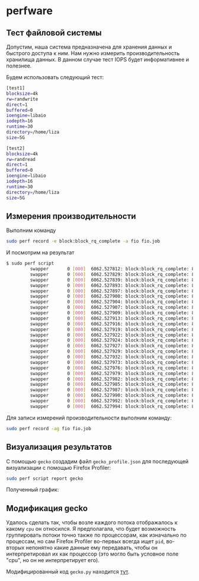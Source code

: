 # perfware

## Тест файловой системы
Допустим, наша система предназначена для хранения данных и быстрого доступа к ним. Нам нужно измерить производительность хранилища данных. В данном случае тест IOPS будет информативнее и полезнее.

Будем использовать следующий тест:
```bash
[test1]
blocksize=4k
rw=randwrite
direct=1
buffered=0
ioengine=libaio
iodepth=16
runtime=30
directory=/home/liza
size=5G

[test2]
blocksize=4k
rw=randread
direct=1
buffered=0
ioengine=libaio
iodepth=16
runtime=30
directory=/home/liza
size=5G
```

## Измерения производительности
Выполним команду 
```bash
sudo perf record -e block:block_rq_complete -a fio fio.job
```
И посмотрим на результат
```bash
$ sudo perf script
         swapper       0 [000]  6062.527812: block:block_rq_complete: 8,16 WS () 52556360 + 8 [0]
         swapper       0 [000]  6062.527829: block:block_rq_complete: 8,16 WS () 53635272 + 8 [0]
         swapper       0 [000]  6062.527839: block:block_rq_complete: 8,16 R () 61578424 + 8 [0]
         swapper       0 [000]  6062.527893: block:block_rq_complete: 8,16 R () 57951224 + 8 [0]
         swapper       0 [000]  6062.527897: block:block_rq_complete: 8,16 WS () 49722312 + 8 [0]
         swapper       0 [000]  6062.527900: block:block_rq_complete: 8,16 R () 58263560 + 8 [0]
         swapper       0 [000]  6062.527904: block:block_rq_complete: 8,16 WS () 45426280 + 8 [0]
         swapper       0 [000]  6062.527907: block:block_rq_complete: 8,16 R () 58306288 + 8 [0]
         swapper       0 [000]  6062.527909: block:block_rq_complete: 8,16 R () 62572648 + 8 [0]
         swapper       0 [000]  6062.527913: block:block_rq_complete: 8,16 R () 61750224 + 8 [0]
         swapper       0 [000]  6062.527916: block:block_rq_complete: 8,16 WS () 49008208 + 8 [0]
         swapper       0 [000]  6062.527919: block:block_rq_complete: 8,16 R () 60029528 + 8 [0]
         swapper       0 [000]  6062.527922: block:block_rq_complete: 8,16 R () 55691968 + 8 [0]
         swapper       0 [000]  6062.527924: block:block_rq_complete: 8,16 WS () 48783632 + 8 [0]
         swapper       0 [000]  6062.527927: block:block_rq_complete: 8,16 WS () 53603232 + 8 [0]
         swapper       0 [000]  6062.527929: block:block_rq_complete: 8,16 R () 57184280 + 8 [0]
         swapper       0 [000]  6062.527932: block:block_rq_complete: 8,16 WS () 54367416 + 8 [0]
         swapper       0 [000]  6062.527973: block:block_rq_complete: 8,16 WS () 48500784 + 8 [0]
         swapper       0 [000]  6062.527976: block:block_rq_complete: 8,16 R () 56165576 + 8 [0]
         swapper       0 [000]  6062.527979: block:block_rq_complete: 8,16 WS () 45494544 + 8 [0]
         swapper       0 [000]  6062.527982: block:block_rq_complete: 8,16 R () 59324408 + 8 [0]
         swapper       0 [000]  6062.527985: block:block_rq_complete: 8,16 WS () 53761560 + 8 [0]
         swapper       0 [000]  6062.527987: block:block_rq_complete: 8,16 WS () 51621672 + 8 [0]
         swapper       0 [000]  6062.527990: block:block_rq_complete: 8,16 WS () 54530304 + 8 [0]
         swapper       0 [000]  6062.527992: block:block_rq_complete: 8,16 WS () 47382616 + 8 [0]
         swapper       0 [000]  6062.527994: block:block_rq_complete: 8,16 WS () 48909376 + 8 [0]
```

Для записи измерений производительности выполним команду:
```bash
sudo perf record -ag fio fio.job
```

## Визуализация результатов
С помощью `gecko` создадим файл `gecko_profile.json` для последующей визуализации с помощью Firefox Profiler:
```bash
sudo perf script report gecko
```
Полученный график:
[]()

## Модификация gecko
Удалось сделать так, чтобы возле каждого потока отображалось к какому `cpu` он относился. Я предполагала, что будет возможность группировать потоки точно также по процессорам, как изначально по процессам, но сам Firefox Profiler во-первых всегда ищет `pid`, во-вторых непонятно какие данные ему передавать, чтобы он интерпретировал их как процессор (это могло быть условное поле "cpu", но он не интерпретирует его). 

Модифицированный код `gecko.py` находится [тут](https://github.com/elizaveta-andreeva/perfware/blob/main/gecko.py).
